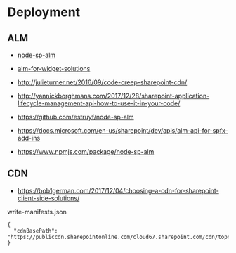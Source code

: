 # Deployment

## ALM
- [node-sp-alm](https://www.npmjs.com/package/node-sp-alm)

- [alm-for-widget-solutions](https://bob1german.com/2016/11/11/alm-for-widget-solutions)
- http://julieturner.net/2016/09/code-creep-sharepoint-cdn/
- http://yannickborghmans.com/2017/12/28/sharepoint-application-lifecycle-management-api-how-to-use-it-in-your-code/
- https://github.com/estruyf/node-sp-alm
- https://docs.microsoft.com/en-us/sharepoint/dev/apis/alm-api-for-spfx-add-ins
- https://www.npmjs.com/package/node-sp-alm

## CDN
- https://bob1german.com/2017/12/04/choosing-a-cdn-for-sharepoint-client-side-solutions/


write-manifests.json
```
{
  "cdnBasePath": "https://publiccdn.sharepointonline.com/cloud67.sharepoint.com/cdn/topnavmenu"
}
```

